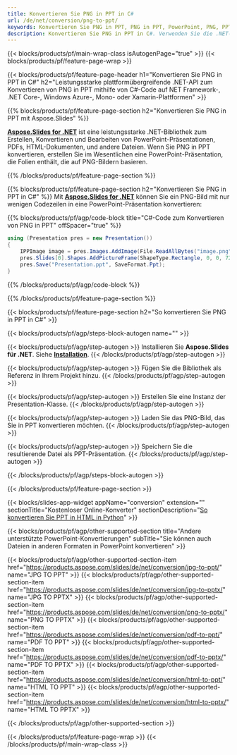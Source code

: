 ```yaml
---
title: Konvertieren Sie PNG in PPT in C#
url: /de/net/conversion/png-to-ppt/
keywords: Konvertieren Sie PNG in PPT, PNG in PPT, PowerPoint, PNG, PPT, C#-API, .NET-Bibliothek
description: Konvertieren Sie PNG in PPT in C#. Verwenden Sie die .NET-Bibliotheks-API, um PNG-Bilder in PowerPoint zu konvertieren
---
```


{{< blocks/products/pf/main-wrap-class isAutogenPage="true" >}}
{{< blocks/products/pf/feature-page-wrap >}}

{{< blocks/products/pf/feature-page-header h1="Konvertieren Sie PNG in PPT in C#" h2="Leistungsstarke plattformübergreifende .NET-API zum Konvertieren von PNG in PPT mithilfe von C#-Code auf NET Framework-, .NET Core-, Windows Azure-, Mono- oder Xamarin-Plattformen" >}}

{{% blocks/products/pf/feature-page-section h2="Konvertieren Sie PNG in PPT mit Aspose.Slides" %}}

[**Aspose.Slides for .NET**](https://products.aspose.com/slides/de/net/) ist eine leistungsstarke .NET-Bibliothek zum Erstellen, Konvertieren und Bearbeiten von PowerPoint-Präsentationen, PDFs, HTML-Dokumenten, und andere Dateien. Wenn Sie PNG in PPT konvertieren, erstellen Sie im Wesentlichen eine PowerPoint-Präsentation, die Folien enthält, die auf PNG-Bildern basieren.

{{% /blocks/products/pf/feature-page-section %}}


{{% blocks/products/pf/feature-page-section  h2="Konvertieren Sie PNG in PPT in C#" %}}
Mit [**Aspose.Slides for .NET**](https://products.aspose.com/slides/de/net/) können Sie ein PNG-Bild mit nur wenigen Codezeilen in eine PowerPoint-Präsentation konvertieren:

{{% blocks/products/pf/agp/code-block title="C#-Code zum Konvertieren von PNG in PPT" offSpacer="true" %}}
```cs
using (Presentation pres = new Presentation())
{
    IPPImage image = pres.Images.AddImage(File.ReadAllBytes("image.png"));
    pres.Slides[0].Shapes.AddPictureFrame(ShapeType.Rectangle, 0, 0, 720, 540, image);
    pres.Save("Presentation.ppt", SaveFormat.Ppt);
}
```
{{% /blocks/products/pf/agp/code-block %}}

{{% /blocks/products/pf/feature-page-section %}}




{{< blocks/products/pf/feature-page-section  h2="So konvertieren Sie PNG in PPT in C#" >}}


{{< blocks/products/pf/agp/steps-block-autogen name="" >}}


{{< blocks/products/pf/agp/step-autogen >}}
Installieren Sie **Aspose.Slides für .NET**. Siehe [**Installation**](https://docs.aspose.com/slides/net/installation/).
{{< /blocks/products/pf/agp/step-autogen >}}

{{< blocks/products/pf/agp/step-autogen >}}
Fügen Sie die Bibliothek als Referenz in Ihrem Projekt hinzu.
{{< /blocks/products/pf/agp/step-autogen >}}

{{< blocks/products/pf/agp/step-autogen >}}
Erstellen Sie eine Instanz der Presentation-Klasse.
{{< /blocks/products/pf/agp/step-autogen >}}

{{< blocks/products/pf/agp/step-autogen >}}
Laden Sie das PNG-Bild, das Sie in PPT konvertieren möchten.
{{< /blocks/products/pf/agp/step-autogen >}}

{{< blocks/products/pf/agp/step-autogen >}}
Speichern Sie die resultierende Datei als PPT-Präsentation.
{{< /blocks/products/pf/agp/step-autogen >}}


{{< /blocks/products/pf/agp/steps-block-autogen >}}


{{< /blocks/products/pf/feature-page-section >}}




{{< blocks/slides-app-widget  appName="conversion" extension="" sectionTitle="Kostenloser Online-Konverter" sectionDescription="[So konvertieren Sie PPT in HTML in Python](https://products.aspose.com/slides/de/python-net/conversion/ppt-to-html/)" >}}

{{< blocks/products/pf/agp/other-supported-section title="Andere unterstützte PowerPoint-Konvertierungen" subTitle="Sie können auch Dateien in anderen Formaten in PowerPoint konvertieren" >}}

{{< blocks/products/pf/agp/other-supported-section-item href="https://products.aspose.com/slides/de/net/conversion/jpg-to-ppt/" name="JPG TO PPT" >}}
{{< blocks/products/pf/agp/other-supported-section-item href="https://products.aspose.com/slides/de/net/conversion/jpg-to-pptx/" name="JPG TO PPTX" >}}
{{< blocks/products/pf/agp/other-supported-section-item href="https://products.aspose.com/slides/de/net/conversion/png-to-pptx/" name="PNG TO PPTX" >}}
{{< blocks/products/pf/agp/other-supported-section-item href="https://products.aspose.com/slides/de/net/conversion/pdf-to-ppt/" name="PDF TO PPT" >}}
{{< blocks/products/pf/agp/other-supported-section-item href="https://products.aspose.com/slides/de/net/conversion/pdf-to-pptx/" name="PDF TO PPTX" >}}
{{< blocks/products/pf/agp/other-supported-section-item href="https://products.aspose.com/slides/de/net/conversion/html-to-ppt/" name="HTML TO PPT" >}}
{{< blocks/products/pf/agp/other-supported-section-item href="https://products.aspose.com/slides/de/net/conversion/html-to-pptx/" name="HTML TO PPTX" >}}


{{< /blocks/products/pf/agp/other-supported-section >}}

{{< /blocks/products/pf/feature-page-wrap >}}
{{< /blocks/products/pf/main-wrap-class >}}